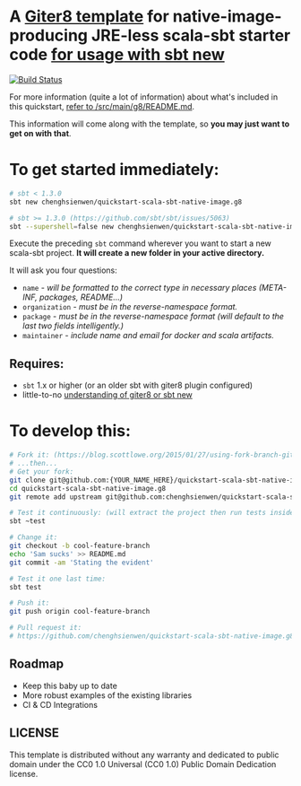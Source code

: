 # A [Giter8 template](http://www.foundweekends.org/giter8/Combined+Pages.html#Usage) for native-image-producing JRE-less scala-sbt starter code [for usage with sbt new](https://www.scala-sbt.org/1.x/docs/sbt-new-and-Templates.html) #

[![Build Status](https://travis-ci.org/chenghsienwen/quickstart-scala-sbt-native-image.g8.svg?branch=master)](https://travis-ci.org/chenghsienwen/quickstart-scala-sbt-native-image.g8)

For more information (quite a lot of information) about what's included in this quickstart, [refer to /src/main/g8/README.md](https://github.com/chenghsienwen/quickstart-scala-sbt-native-image.g8/blob/master/src/main/g8/).

This information will come along with the template, so __you may just want to get on with that__.


# To get started immediately: #

```bash
# sbt < 1.3.0
sbt new chenghsienwen/quickstart-scala-sbt-native-image.g8

# sbt >= 1.3.0 (https://github.com/sbt/sbt/issues/5063)
sbt --supershell=false new chenghsienwen/quickstart-scala-sbt-native-image.g8
```

Execute the preceding `sbt` command wherever you want to start a new scala-sbt project.  **It will create a new folder in your active directory.** 

It will ask you four questions:

- `name` - _will be formatted to the correct type in necessary places (META-INF, packages, README...)_
- `organization` - _must be in the reverse-namespace format._
- `package` - _must be in the reverse-namespace format (will default to the last two fields intelligently.)_
- `maintainer` - _include name and email for docker and scala artifacts._


## Requires: ##

- `sbt` 1.x or higher (or an older sbt with giter8 plugin configured)
- little-to-no [understanding of giter8 or sbt new](https://www.scala-sbt.org/1.x/docs/sbt-new-and-Templates.html)

# To develop this: #
```bash
# Fork it: (https://blog.scottlowe.org/2015/01/27/using-fork-branch-git-workflow/)
# ...then...
# Get your fork:
git clone git@github.com:{YOUR_NAME_HERE}/quickstart-scala-sbt-native-image.g8.git
cd quickstart-scala-sbt-native-image.g8
git remote add upstream git@github.com:chenghsienwen/quickstart-scala-sbt-native-image.g8.git

# Test it continuously: (will extract the project then run tests inside extracted project)
sbt ~test

# Change it:
git checkout -b cool-feature-branch
echo 'Sam sucks' >> README.md
git commit -am 'Stating the evident'

# Test it one last time:
sbt test

# Push it:
git push origin cool-feature-branch

# Pull request it:
# https://github.com/chenghsienwen/quickstart-scala-sbt-native-image.g8/pulls
```

## Roadmap

- Keep this baby up to date
- More robust examples of the existing libraries
- CI & CD Integrations

## LICENSE ##
This template is distributed without any warranty and dedicated to public domain under the CC0 1.0 Universal (CC0 1.0) Public Domain Dedication license.
